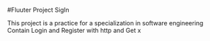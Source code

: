 #Fluuter Project SigIn

This project is a practice for a specialization in software engineering
Contain Login and Register with http and Get x
